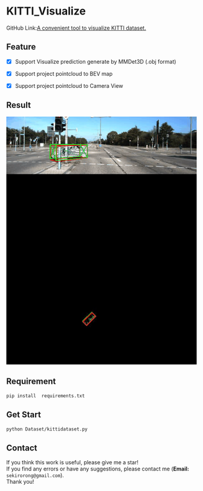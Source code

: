 # KITTI_Visualize

GitHub Link:[A convenient tool to visualize KITTI dataset.](https://github.com/SekiroRong/KITTI_Visualize)

## Feature

- [x] Support Visualize prediction generate by MMDet3D (.obj format)

- [x] Support project pointcloud to BEV map

- [x] Support project pointcloud to Camera View

## Result

![output.gif](asset/output.gif)

## Requirement

```
pip install  requirements.txt
```

## Get Start

```
python Dataset/kittidataset.py
```

## Contact

If you think this work is useful, please give me a star!  
If you find any errors or have any suggestions, please contact me (**Email:** `sekirorong@gmail.com`).  
Thank you!